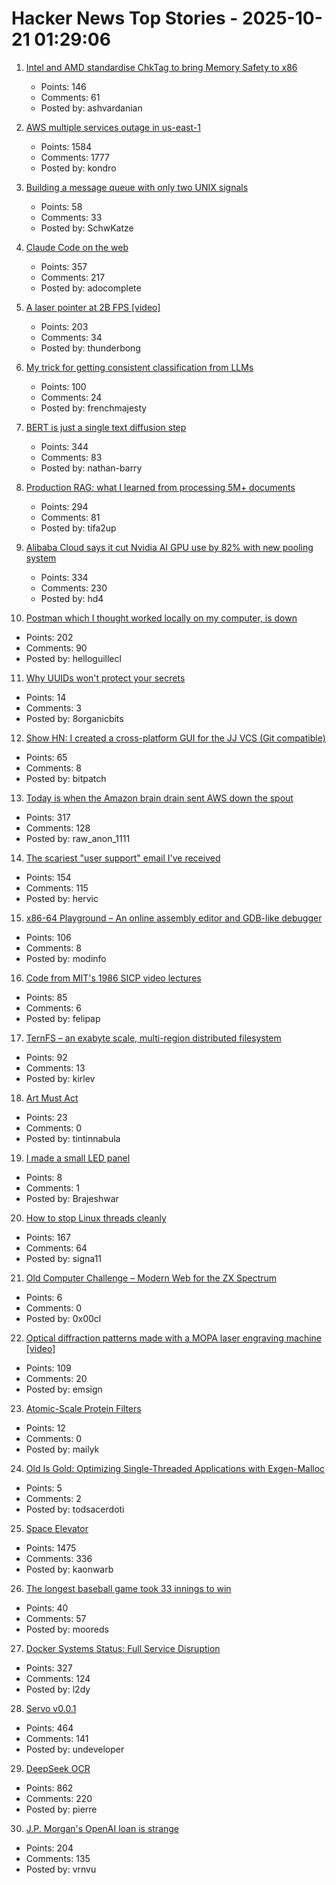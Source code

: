 # Hacker News Top Stories - 2025-10-21 01:29:06

1. [Intel and AMD standardise ChkTag to bring Memory Safety to x86](https://community.intel.com/t5/Blogs/Tech-Innovation/open-intel/ChkTag-x86-Memory-Safety/post/1721490)
   - Points: 146
   - Comments: 61
   - Posted by: ashvardanian

2. [AWS multiple services outage in us-east-1](https://health.aws.amazon.com/health/status?ts=20251020)
   - Points: 1584
   - Comments: 1777
   - Posted by: kondro

3. [Building a message queue with only two UNIX signals](https://leandronsp.com/articles/you-dont-need-kafka-building-a-message-queue-with-only-two-unix-signals)
   - Points: 58
   - Comments: 33
   - Posted by: SchwKatze

4. [Claude Code on the web](https://www.anthropic.com/news/claude-code-on-the-web)
   - Points: 357
   - Comments: 217
   - Posted by: adocomplete

5. [A laser pointer at 2B FPS [video]](https://www.youtube.com/watch?v=o4TdHrMi6do)
   - Points: 203
   - Comments: 34
   - Posted by: thunderbong

6. [My trick for getting consistent classification from LLMs](https://verdik.substack.com/p/how-to-get-consistent-classification)
   - Points: 100
   - Comments: 24
   - Posted by: frenchmajesty

7. [BERT is just a single text diffusion step](https://nathan.rs/posts/roberta-diffusion/)
   - Points: 344
   - Comments: 83
   - Posted by: nathan-barry

8. [Production RAG: what I learned from processing 5M+ documents](https://blog.abdellatif.io/production-rag-processing-5m-documents)
   - Points: 294
   - Comments: 81
   - Posted by: tifa2up

9. [Alibaba Cloud says it cut Nvidia AI GPU use by 82% with new pooling system](https://www.tomshardware.com/tech-industry/semiconductors/alibaba-says-new-pooling-system-cut-nvidia-gpu-use-by-82-percent)
   - Points: 334
   - Comments: 230
   - Posted by: hd4

10. [Postman which I thought worked locally on my computer, is down](https://status.postman.com)
   - Points: 202
   - Comments: 90
   - Posted by: helloguillecl

11. [Why UUIDs won't protect your secrets](https://alexsci.com/blog/uuids-and-idor/)
   - Points: 14
   - Comments: 3
   - Posted by: 8organicbits

12. [Show HN: I created a cross-platform GUI for the JJ VCS (Git compatible)](https://judojj.com)
   - Points: 65
   - Comments: 8
   - Posted by: bitpatch

13. [Today is when the Amazon brain drain sent AWS down the spout](https://www.theregister.com/2025/10/20/aws_outage_amazon_brain_drain_corey_quinn/)
   - Points: 317
   - Comments: 128
   - Posted by: raw_anon_1111

14. [The scariest "user support" email I've received](https://www.devas.life/the-scariest-user-support-email-ive-ever-received/)
   - Points: 154
   - Comments: 115
   - Posted by: hervic

15. [x86-64 Playground – An online assembly editor and GDB-like debugger](https://x64.halb.it/)
   - Points: 106
   - Comments: 8
   - Posted by: modinfo

16. [Code from MIT's 1986 SICP video lectures](https://github.com/felipap/sicp-code)
   - Points: 85
   - Comments: 6
   - Posted by: felipap

17. [TernFS – an exabyte scale, multi-region distributed filesystem](https://www.xtxmarkets.com/tech/2025-ternfs/#posix-shaped)
   - Points: 92
   - Comments: 13
   - Posted by: kirlev

18. [Art Must Act](https://aeon.co/essays/harold-rosenberg-exhorted-artists-to-take-action-and-resist-cliche)
   - Points: 23
   - Comments: 0
   - Posted by: tintinnabula

19. [I made a small LED panel](https://www.stavros.io/posts/really-small-led-panel/)
   - Points: 8
   - Comments: 1
   - Posted by: Brajeshwar

20. [How to stop Linux threads cleanly](https://mazzo.li/posts/stopping-linux-threads.html)
   - Points: 167
   - Comments: 64
   - Posted by: signa11

21. [Old Computer Challenge – Modern Web for the ZX Spectrum](https://0x00.cl/blog/2025/occ-2025/)
   - Points: 6
   - Comments: 0
   - Posted by: 0x00cl

22. [Optical diffraction patterns made with a MOPA laser engraving machine [video]](https://www.youtube.com/watch?v=RsGHr7dXLuI)
   - Points: 109
   - Comments: 20
   - Posted by: emsign

23. [Atomic-Scale Protein Filters](https://press.asimov.com/articles/filters)
   - Points: 12
   - Comments: 0
   - Posted by: mailyk

24. [Old Is Gold: Optimizing Single-Threaded Applications with Exgen-Malloc](https://arxiv.org/abs/2510.10219)
   - Points: 5
   - Comments: 2
   - Posted by: todsacerdoti

25. [Space Elevator](https://neal.fun/space-elevator/)
   - Points: 1475
   - Comments: 336
   - Posted by: kaonwarb

26. [The longest baseball game took 33 innings to win](https://www.mlb.com/news/the-longest-professional-baseball-game-ever-played)
   - Points: 40
   - Comments: 57
   - Posted by: mooreds

27. [Docker Systems Status: Full Service Disruption](https://www.dockerstatus.com/pages/incident/533c6539221ae15e3f000031/68f5e1c741c825463df7486c)
   - Points: 327
   - Comments: 124
   - Posted by: l2dy

28. [Servo v0.0.1](https://github.com/servo/servo)
   - Points: 464
   - Comments: 141
   - Posted by: undeveloper

29. [DeepSeek OCR](https://github.com/deepseek-ai/DeepSeek-OCR)
   - Points: 862
   - Comments: 220
   - Posted by: pierre

30. [J.P. Morgan's OpenAI loan is strange](https://marketunpack.com/j-p-morgans-openai-loan-is-strange/)
   - Points: 204
   - Comments: 135
   - Posted by: vrnvu

